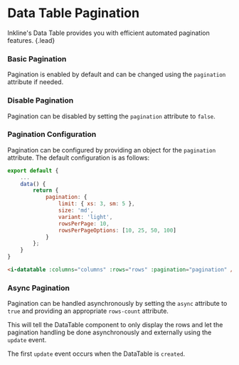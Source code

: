 # Data Table Pagination
Inkline's Data Table provides you with efficient automated pagination features. {.lead}

### Basic Pagination
Pagination is enabled by default and can be changed using the `pagination` attribute if needed.

<i-code-preview title="Data Table Default Pagination" link="https://github.com/inkline/inkline/tree/master/src/components/Datatable/index.vue">
<i-datatable :columns="columns" :rows="rows" pagination></i-datatable>
<template v-slot:html>

~~~html
<i-datatable :columns="columns" :rows="rows" pagination />
~~~

</template>
<template v-slot:js>

~~~js
export default {
    data() {
        return {
            columns: [
                { title: 'Name', path: 'name', sortable: true },
                { title: 'Email', path: 'email', sortable: true },
                { title: 'Age', path: 'age', sortable: true }
            ],
            rows: [
                { id: '1', name: 'Richard Hendricks', email: 'richard.hendricks@email.com', age: 26 },
                { id: '2', name: 'Bertram Gilfoyle', email: 'bertram.gilfoyle@email.com', age: 30 },
                { id: '3', name: 'Dinesh Chugtai', email: 'dinesh.chugtai@email.com', age: 30 },
                { id: '4', name: 'Jared Dunn', email: 'jared.dunn@email.com', age: 35 },
                { id: '5', name: 'Erlich Bachman', email: 'erlich.bachman@email.com', age: 32 },
                { id: '6', name: 'Nelson Bighetti', email: 'nelson.bighetti@email.com', age: 26 },
                ...
            ]
        }
    }
}
~~~

</template>
</i-code-preview>

### Disable Pagination
Pagination can be disabled by setting the `pagination` attribute to `false`.

<i-code-preview title="Data Table Disabled Pagination" link="https://github.com/inkline/inkline/tree/master/src/components/Datatable/index.vue">
<i-datatable :columns="columns" :rows="rowsShort" :pagination="false"></i-datatable>
<template v-slot:html>

~~~html
<i-datatable :columns="columns" :rows="rows" :pagination="false" >
~~~

</template>
<template v-slot:js>

~~~js
export default {
    data() {
        return {
            columns: [
                { title: 'Name', path: 'name', sortable: true },
                { title: 'Email', path: 'email', sortable: true },
                { title: 'Age', path: 'age', sortable: true }
            ],
            rows: [
                { id: '1', name: 'Richard Hendricks', email: 'richard.hendricks@email.com', age: 26 },
                { id: '2', name: 'Bertram Gilfoyle', email: 'bertram.gilfoyle@email.com', age: 30 },
                { id: '3', name: 'Dinesh Chugtai', email: 'dinesh.chugtai@email.com', age: 30 },
                { id: '4', name: 'Jared Dunn', email: 'jared.dunn@email.com', age: 35 },
                { id: '5', name: 'Erlich Bachman', email: 'erlich.bachman@email.com', age: 32 },
                { id: '6', name: 'Nelson Bighetti', email: 'nelson.bighetti@email.com', age: 26 },
                ...
            ]
        }
    }
}
~~~

</template>
</i-code-preview>

### Pagination Configuration
Pagination can be configured by providing an object for the `pagination` attribute. The default configuration is as follows:

~~~js
export default {
    ...
    data() {
        return {
            pagination: {
                limit: { xs: 3, sm: 5 },
                size: 'md',
                variant: 'light',
                rowsPerPage: 10,
                rowsPerPageOptions: [10, 25, 50, 100]
            }
        };
    }
}       
~~~

~~~html
<i-datatable :columns="columns" :rows="rows" :pagination="pagination" />
~~~

### Async Pagination
Pagination can be handled asynchronously by setting the `async` attribute to `true` and providing an appropriate `rows-count` attribute.

This will tell the DataTable component to only display the rows and let the pagination handling be done asynchronously and externally using the `update` event. 

<i-alert variant="info" class="-code">
<template v-slot:icon><i-icon icon="info"></i-icon></template>

The first `update` event occurs when the DataTable is `created`.

</i-alert>

<i-code-preview title="Data Table Async Pagination" link="https://github.com/inkline/inkline/tree/master/src/components/Datatable/index.vue">
<i-datatable async :columns="columns" :rows="asyncRows" :rows-count="rowsCount" @update="onUpdate"></i-datatable>
<template v-slot:html>

~~~html
<i-datatable async :columns="columns" :rows="rows" :rows-count="rowsCount" @update="onUpdate" />
~~~

</template>
<template v-slot:js>

~~~js
export default {
    data() {
        return {
            columns: [
                { title: 'Name', path: 'name', sortable: true },
                { title: 'Email', path: 'email', sortable: true },
                { title: 'Age', path: 'age', sortable: true }
            ],
            rows: [],
            rowsCount: 0
        }
    },
    methods: {
        onUpdate(event) {
            getRowsAsync(event.page, event.rowsPerPage).then((response) => {
                this.rows = response.data.rows;
                this.rowsCount = response.data.rowsCount;
            });
        }       
    }
}
~~~

</template>
</i-code-preview>
